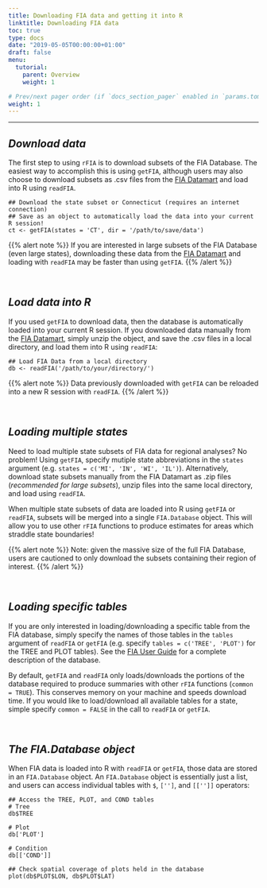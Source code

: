 ```yaml
---
title: Downloading FIA data and getting it into R
linktitle: Downloading FIA data
toc: true
type: docs
date: "2019-05-05T00:00:00+01:00"
draft: false
menu:
  tutorial:
    parent: Overview
    weight: 1

# Prev/next pager order (if `docs_section_pager` enabled in `params.toml`)
weight: 1
---
```


___


## _**Download data**_
The first step to using `rFIA` is to download subsets of the FIA Database. The easiest way to accomplish this is using `getFIA`, although users may also choose to download subsets as .csv files from the <a href="https://apps.fs.usda.gov/fia/datamart/CSV/datamart_csv.html" target="_blank">FIA Datamart</a> and load into R using `readFIA`.


```{r}
## Download the state subset or Connecticut (requires an internet connection)
## Save as an object to automatically load the data into your current R session!
ct <- getFIA(states = 'CT', dir = '/path/to/save/data')
```

{{% alert note %}}
If you are interested in large subsets of the FIA Database (even large states), downloading these data from the <a href="https://apps.fs.usda.gov/fia/datamart/CSV/datamart_csv.html" target="_blank">FIA Datamart</a> and loading with `readFIA` may be faster than using `getFIA`.
{{% /alert %}}


<br>

## _**Load data into R**_
If you used `getFIA` to download data, then the database is automatically loaded into your current R session.  If you downloaded data manually from the <a href="https://apps.fs.usda.gov/fia/datamart/CSV/datamart_csv.html" target="_blank">FIA Datamart</a>, simply unzip the object, and save the .csv files in a local directory, and load them into R using `readFIA`: 

```{r}
## Load FIA Data from a local directory
db <- readFIA('/path/to/your/directory/')
```

{{% alert note %}}
Data previously downloaded with `getFIA` can be reloaded into a new R session with `readFIA`.
{{% /alert %}}

<br>

## _**Loading multiple states**_
Need to load multiple state subsets of FIA data for regional analyses? No problem! Using `getFIA`, specify mutiple state abbreviations in the `states` argument (e.g. `states = c('MI', 'IN', 'WI', 'IL')`). Alternatively, download state subsets manually from the FIA Datamart as .zip files  (*recommended for large subsets*), unzip files into the same local directory, and load using `readFIA`.

When multiple state subsets of data are loaded into R using `getFIA` or `readFIA`, subsets will be merged into a single `FIA.Database` object. This will allow you to use other `rFIA` functions to produce estimates for areas which straddle state boundaries!

{{% alert note %}}
Note: given the massive size of the full FIA Database, users are cautioned to only download the subsets containing their region of interest.
{{% /alert %}}

<br>

## _**Loading specific tables**_
If you are only interested in loading/downloading a specific table from the FIA database, simply specify the names of those tables in the `tables` argument of `readFIA` or `getFIA` (e.g. specify `tables = c('TREE', 'PLOT')` for the TREE and PLOT tables). See the <a href="https://www.fia.fs.fed.us/library/database-documentation/current/ver80/FIADB%20User%20Guide%20P2_8-0.pdf" target="_blank">FIA User Guide</a> for a complete description of the database.

By default, `getFIA` and `readFIA` only loads/downloads the portions of the database required to produce summaries with other `rFIA` functions (`common = TRUE`). This conserves memory on your machine and speeds download time. If you would like to load/download all available tables for a state, simple specify `common = FALSE` in the call to  `readFIA` or `getFIA`.

<br>

## _**The FIA.Database object**_
When FIA data is loaded into R with `readFIA` or `getFIA`, those data are stored in an `FIA.Database` object. An `FIA.Database` object is essentially just a list, and users can access individual tables with `$`, `['']`, and `[['']]` operators: 

```{r}
## Access the TREE, PLOT, and COND tables 
# Tree
db$TREE

# Plot
db['PLOT']

# Condition
db[['COND']]

## Check spatial coverage of plots held in the database
plot(db$PLOT$LON, db$PLOT$LAT)
```

